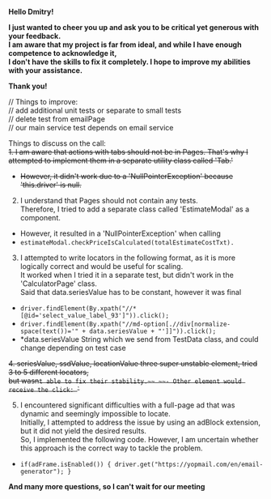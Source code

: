 **Hello Dmitry!**

**I just wanted to cheer you up and ask you to be critical yet generous with your feedback.**  
**I am aware that my project is far from ideal, and while I have enough competence to acknowledge it,**  
**I don't have the skills to fix it completely. I hope to improve my abilities with your assistance.**

**Thank you!**

// Things to improve:  
// add additional unit tests or separate to small tests  
// delete test  from emailPage  
// our main service test depends on email service  

Things to discuss on the call:\
~~1. I am aware that actions with tabs should not be in Pages. 
That's why I attempted to implement them in a separate utility class called 'Tab.'~~  
- ~~However, it didn't work due to a 'NullPointerException' because 'this.driver' is null.~~
2. I understand that Pages should not contain any tests.  
Therefore, I tried to add a separate class called 'EstimateModal' as a component.  
- However, it resulted in a 'NullPointerException' when calling  
- `estimateModal.checkPriceIsCalculated(totalEstimateCostTxt).` 
3. I attempted to write locators in the following format, as it is more logically correct and would be useful for scaling.  
It worked when I tried it in a separate test, but didn't work in the 'CalculatorPage' class.  
Said that data.seriesValue has to be constant, however it was final  
- `driver.findElement(By.xpath("//*[@id='select_value_label_93']")).click();`  
- `driver.findElement(By.xpath("//md-option[.//div[normalize-space(text())='" + data.seriesValue + "']]")).click();`  
- *data.seriesValue String which we send from TestData class, and could change depending on test case

~~4. seriesValue, ssdValue, locationValue three super unstable element, tried 3 to 5 different locators,  
 but wasn`t able to fix their stability.~~
~~- Other element would receive the click: `<md-backdrop class="md-select-backdrop md-click-catcher ng-scope"></md-backdrop>`~~   

5. I encountered significant difficulties with a full-page ad that was dynamic and seemingly impossible to locate.  
Initially, I attempted to address the issue by using an adBlock extension, but it did not yield the desired results.  
So, I implemented the following code. However, I am uncertain whether this approach is the correct way to tackle the problem.  
- `if(adFrame.isEnabled()) {
  driver.get("https://yopmail.com/en/email-generator");
  }`

**And many more questions, so I can't wait for our meeting**  

